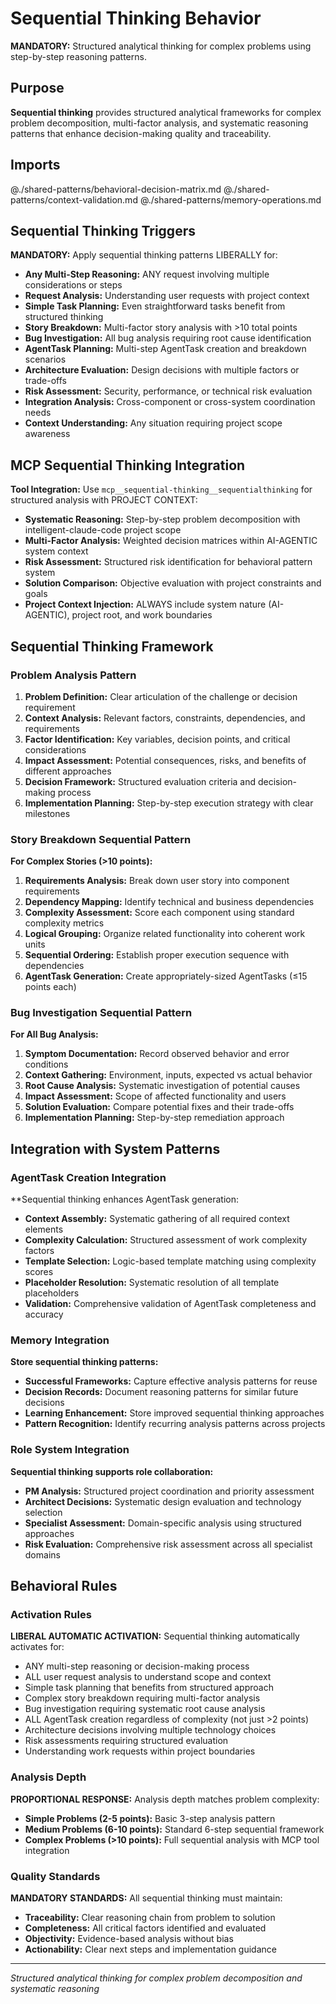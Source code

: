# Sequential Thinking Behavior

**MANDATORY:** Structured analytical thinking for complex problems using step-by-step reasoning patterns.

## Purpose

**Sequential thinking** provides structured analytical frameworks for complex problem decomposition, multi-factor analysis, and systematic reasoning patterns that enhance decision-making quality and traceability.

## Imports

@./shared-patterns/behavioral-decision-matrix.md
@./shared-patterns/context-validation.md
@./shared-patterns/memory-operations.md

## Sequential Thinking Triggers

**MANDATORY:** Apply sequential thinking patterns LIBERALLY for:
- **Any Multi-Step Reasoning:** ANY request involving multiple considerations or steps
- **Request Analysis:** Understanding user requests with project context
- **Simple Task Planning:** Even straightforward tasks benefit from structured thinking
- **Story Breakdown:** Multi-factor story analysis with >10 total points
- **Bug Investigation:** All bug analysis requiring root cause identification
- **AgentTask Planning:** Multi-step AgentTask creation and breakdown scenarios
- **Architecture Evaluation:** Design decisions with multiple factors or trade-offs
- **Risk Assessment:** Security, performance, or technical risk evaluation
- **Integration Analysis:** Cross-component or cross-system coordination needs
- **Context Understanding:** Any situation requiring project scope awareness

## MCP Sequential Thinking Integration

**Tool Integration:** Use `mcp__sequential-thinking__sequentialthinking` for structured analysis with PROJECT CONTEXT:
- **Systematic Reasoning:** Step-by-step problem decomposition with intelligent-claude-code project scope
- **Multi-Factor Analysis:** Weighted decision matrices within AI-AGENTIC system context
- **Risk Assessment:** Structured risk identification for behavioral pattern system
- **Solution Comparison:** Objective evaluation with project constraints and goals
- **Project Context Injection:** ALWAYS include system nature (AI-AGENTIC), project root, and work boundaries

## Sequential Thinking Framework

### Problem Analysis Pattern
1. **Problem Definition:** Clear articulation of the challenge or decision requirement
2. **Context Analysis:** Relevant factors, constraints, dependencies, and requirements
3. **Factor Identification:** Key variables, decision points, and critical considerations
4. **Impact Assessment:** Potential consequences, risks, and benefits of different approaches
5. **Decision Framework:** Structured evaluation criteria and decision-making process
6. **Implementation Planning:** Step-by-step execution strategy with clear milestones

### Story Breakdown Sequential Pattern
**For Complex Stories (>10 points):**
1. **Requirements Analysis:** Break down user story into component requirements
2. **Dependency Mapping:** Identify technical and business dependencies
3. **Complexity Assessment:** Score each component using standard complexity metrics
4. **Logical Grouping:** Organize related functionality into coherent work units
5. **Sequential Ordering:** Establish proper execution sequence with dependencies
6. **AgentTask Generation:** Create appropriately-sized AgentTasks (≤15 points each)

### Bug Investigation Sequential Pattern
**For All Bug Analysis:**
1. **Symptom Documentation:** Record observed behavior and error conditions
2. **Context Gathering:** Environment, inputs, expected vs actual behavior
3. **Root Cause Analysis:** Systematic investigation of potential causes
4. **Impact Assessment:** Scope of affected functionality and users
5. **Solution Evaluation:** Compare potential fixes and their trade-offs
6. **Implementation Planning:** Step-by-step remediation approach

## Integration with System Patterns

### AgentTask Creation Integration
**Sequential thinking enhances AgentTask generation:
- **Context Assembly:** Systematic gathering of all required context elements
- **Complexity Calculation:** Structured assessment of work complexity factors
- **Template Selection:** Logic-based template matching using complexity scores
- **Placeholder Resolution:** Systematic resolution of all template placeholders
- **Validation:** Comprehensive validation of AgentTask completeness and accuracy

### Memory Integration
**Store sequential thinking patterns:**
- **Successful Frameworks:** Capture effective analysis patterns for reuse
- **Decision Records:** Document reasoning patterns for similar future decisions
- **Learning Enhancement:** Store improved sequential thinking approaches
- **Pattern Recognition:** Identify recurring analysis patterns across projects

### Role System Integration
**Sequential thinking supports role collaboration:**
- **PM Analysis:** Structured project coordination and priority assessment
- **Architect Decisions:** Systematic design evaluation and technology selection
- **Specialist Assessment:** Domain-specific analysis using structured approaches
- **Risk Evaluation:** Comprehensive risk assessment across all specialist domains

## Behavioral Rules

### Activation Rules
**LIBERAL AUTOMATIC ACTIVATION:** Sequential thinking automatically activates for:
- ANY multi-step reasoning or decision-making process
- ALL user request analysis to understand scope and context
- Simple task planning that benefits from structured approach
- Complex story breakdown requiring multi-factor analysis
- Bug investigation requiring systematic root cause analysis
- ALL AgentTask creation regardless of complexity (not just >2 points)
- Architecture decisions involving multiple technology choices
- Risk assessments requiring structured evaluation
- Understanding work requests within project boundaries

### Analysis Depth
**PROPORTIONAL RESPONSE:** Analysis depth matches problem complexity:
- **Simple Problems (2-5 points):** Basic 3-step analysis pattern
- **Medium Problems (6-10 points):** Standard 6-step sequential framework
- **Complex Problems (>10 points):** Full sequential analysis with MCP tool integration

### Quality Standards
**MANDATORY STANDARDS:** All sequential thinking must maintain:
- **Traceability:** Clear reasoning chain from problem to solution
- **Completeness:** All critical factors identified and evaluated
- **Objectivity:** Evidence-based analysis without bias
- **Actionability:** Clear next steps and implementation guidance

---
*Structured analytical thinking for complex problem decomposition and systematic reasoning*